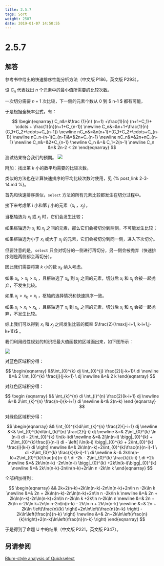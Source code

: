 ```yaml
---
title: 2.5.7
tags: Sort
weight: 2507
date: 2019-01-07 14:50:55
---
```


# 2.5.7

## 解答

参考书中给出的快速排序性能分析方法（中文版 P186，英文版 P293）。

设 $C_n$ 代表找出 $n$ 个元素中的最小值所需要的比较次数。

一次切分需要 $n+1$ 次比较，下一侧的元素个数从 $0$ 到 $ n-1 ​$ 都有可能，

于是根据全概率公式，有：

$$
\begin{eqnarray}
C_n&=&\frac {1}{n} (n+1) +\frac{1}{n} (n+1+C_1)+ \cdots + \frac{1}{n}(n+1+C_{n-1}) \newline 
C_n&=&n+1+\frac{1}{n}(C_1+C_2+\cdots+C_{n-1}) \newline 
nC_n&=&n(n+1)+(C_1+C_2+\cdots+C_{n-1}) \newline 
nC_n-(n-1)C_{n-1}&=&2n+C_{n-1} \newline 
nC_n&=&2n+nC_{n-1} \newline 
C_n&=&2+C_{n-1} \newline 
C_n &=& C_1+2(n-1) \newline 
C_n &=& 2n-2 < 2n
\end{eqnarray}
$$

测试结果符合我们的预期。
![](/resources/2-5-7/1.png)

附加：找出第 $k$ 小的数平均需要的比较次数。

类似的方法也在计算快速排序的平均比较次数时使用，见 {% post_link  2-3-14.md %}。

首先和快速排序类似，`select` 方法的所有元素比较都发生在切分过程中。

接下来考虑第 $i$ 小和第 $j$ 小的元素（$x_i$ ，$x_j$），

当枢轴选为 $x_i$ 或 $x_j$ 时，它们会发生比较；

如果枢轴选为 $x_i$ 和 $x_j$ 之间的元素，那么它们会被切分到两侧，不可能发生比较；

如果枢轴选为小于 $x_i$ 或大于 $x_j$ 的元素，它们会被切分到同一侧，进入下次切分。

但要注意的是，`select` 只会对切分的一侧进行再切分，另一侧会被抛弃（快速排序则是两侧都会再切分）。

因此我们需要将第 $k$ 小的数 $x_k$ 纳入考虑。

如果 $x_k>x_j>x_i$ ，且枢轴选了 $x_k$ 到 $x_j$ 之间的元素，切分后 $x_i$ 和 $x_j$ 会被一起抛弃，不发生比较。

如果 $x_j  > x_k > x_i$ ，枢轴的选择情况和快速排序一致。

如果 $x_j > x_i > x_k$ ，且枢轴选了 $x_i$ 到 $x_k$ 之间的元素，切分后 $x_i$ 和 $x_j$ 会被一起抛弃，不发生比较。

综上我们可以得到 $x_i$ 和 $x_j$ 之间发生比较的概率 $\frac{2}{\max(j-i+1, k-i+1,j-k+1)}$ 。

我们利用线性规划的知识把最大值函数的区域画出来，如下图所示：

![](/resources/2-5-7/2.png)

对蓝色区域积分得：

$$
\begin{eqnarray}
&&\int_{0}^{k} dj \int_{0}^{j} \frac{2}{j-k+1}\ di \newline 
&=& 2 \int_{0}^{k} \frac{j}{j-k+1} \  dj \newline 
&<& 2 k
\end{eqnarray}
$$

对红色区域积分得：

$$
\begin {eqnarray}
&& \int_{k}^{n} di \int_{i}^{n} \frac{2}{k-i+1} dj \newline 
&=& 2\int_{k}^{n}  \frac{n-i}{k-i+1} di \newline 
&<& 2(n-k)
\end {eqnarray}
$$

对绿色区域积分得：

$$
\begin{eqnarray}
&& \int_{0}^{k}di\int_{k}^{n} \frac{2}{j-i+1} dj \newline 
&<& \int_{0}^{k}di\int_{k}^{n} \frac{2}{j-i} dj \newline 
&=& 2\int_{0}^{k} \ln (n-i) di - 2\int_{0}^{k} \ln(k-i)di \newline 
&=& 2i\ln(n-i) \bigg|_{0}^{k} + 2\int_{0}^{k}\frac{i}{n-i} di -
\left[ i\ln(k-i) \bigg|_{0}^{k} + 2\int_{0}^{k} \frac{i}{k-i} di \right] \newline 
&=& 2k\ln(n-k)+2\int_{0}^{k}\frac{n}{n-i}-1 \ di -2\int_{0}^{k} \frac{k}{k-i}-1 \ di \newline 
&=& 2k\ln(n-k)+2\int_{0}^{k}\frac{n}{n-i} \ di -2k - 2\int_{0}^{k} \frac{k}{k-i} \ di +2k \newline 
&=& 2k\ln(n-k) -2n\ln(n-i) \bigg|_{0}^{k} +2k\ln(k-i)\bigg|_{0}^{k} \newline 
&=& 2k\ln(n-k)-2n\ln(n-k)+2n\ln n -2k\ln k
\end{eqnarray}
$$

全部相加得到：

$$
\begin{eqnarray}
&& 2k+2(n-k)+2k\ln(n-k)-2n\ln(n-k)+2n\ln n -2k\ln k \newline 
&=& 2n + 2k\ln(n-k)-2n\ln(n-k)+2n\ln n -2k\ln k \newline 
&=& 2n + 2k\ln(n-k)-2n\ln(n-k)+2n\ln n-2k\ln k +2k\ln n-2k\ln n \newline 
&=& 2n + 2k\ln n-2k\ln k+2n\ln n-2n\ln(n-k) - 2k\ln n + 2k\ln(n-k) \newline 
&=& 2n + 2k\ln \left(\frac{n}{k} \right)+2n\ln\left(\frac{n}{n-k} \right) - 2k\ln\left(\frac{n}{n-k} \right) \newline 
&=& 2n+2k\ln\left(\frac{n}{k}\right)+2(n-k)\ln\left(\frac{n}{n-k} \right)
\end{eqnarray}
$$

于是得到了命题 U 中的结果（中文版 P221，英文版 P347）。

## 另请参阅

[Blum-style analysis of Quickselect](https://11011110.github.io/blog/2007/10/09/blum-style-analysis-of.html)
